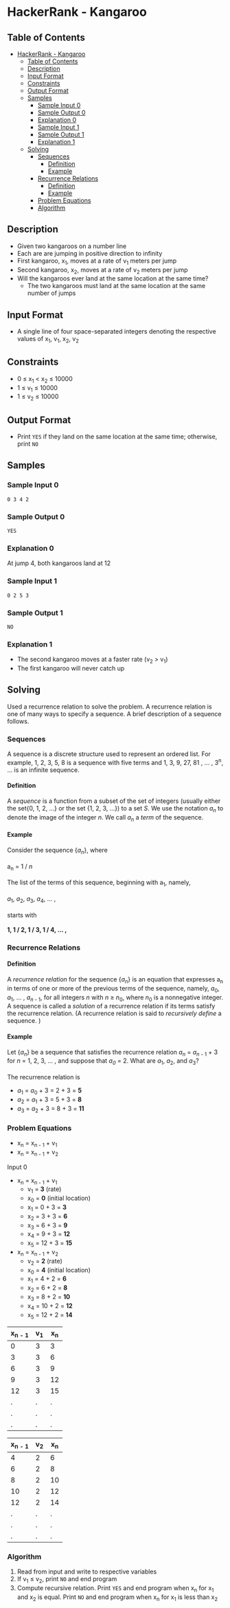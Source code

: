 # HackerRank - Kangaroo

## Table of Contents
<!-- TOC -->

- [HackerRank - Kangaroo](#hackerrank---kangaroo)
    - [Table of Contents](#table-of-contents)
    - [Description](#description)
    - [Input Format](#input-format)
    - [Constraints](#constraints)
    - [Output Format](#output-format)
    - [Samples](#samples)
        - [Sample Input 0](#sample-input-0)
        - [Sample Output 0](#sample-output-0)
        - [Explanation 0](#explanation-0)
        - [Sample Input 1](#sample-input-1)
        - [Sample Output 1](#sample-output-1)
        - [Explanation 1](#explanation-1)
    - [Solving](#solving)
        - [Sequences](#sequences)
            - [Definition](#definition)
            - [Example](#example)
        - [Recurrence Relations](#recurrence-relations)
            - [Definition](#definition-1)
            - [Example](#example-1)
        - [Problem Equations](#problem-equations)
        - [Algorithm](#algorithm)

<!-- /TOC -->

## Description
* Given two kangaroos on a number line
* Each are are jumping in positive direction to infinity
* First kangaroo, x<sub>1</sub>, moves at a rate of v<sub>1</sub> meters per jump
* Second kangaroo, x<sub>2</sub>, moves at a rate of v<sub>2</sub> meters per jump
* Will the kangaroos ever land at the same location at the same time?
	* The two kangaroos must land at the same location at the same number of jumps

## Input Format
* A single line of four space-separated integers denoting the respective values of x<sub>1</sub>, v<sub>1</sub>, x<sub>2</sub>, v<sub>2</sub>

## Constraints
* 0 &le; x<sub>1</sub> < x<sub>2</sub> &le; 10000
* 1 &le; v<sub>1</sub> &le; 10000
* 1 &le; v<sub>2</sub> &le; 10000

## Output Format
* Print `YES` if they land on the same location at the same time; otherwise, print `NO`

## Samples

### Sample Input 0
```
0 3 4 2
```

### Sample Output 0
```
YES
```

### Explanation 0
At jump 4, both kangaroos land at 12

### Sample Input 1
```
0 2 5 3
```

### Sample Output 1
```
NO
```

### Explanation 1
* The second kangaroo moves at a faster rate (v<sub>2</sub> > v<sub>1</sub>)
* The first kangaroo will never catch up

## Solving
Used a recurrence relation to solve the problem. A recurrence relation is one of many ways to specify a sequence. A brief description of a sequence follows.

### Sequences
A sequence is a discrete structure used to represent an ordered list. For example, 1, 2, 3, 5, 8 is
a sequence with five terms and 1, 3, 9, 27, 81 , ... , 3<sup>n</sup>, ... is an infinite sequence.

#### Definition
A _sequence_ is a function from a subset of the set of integers (usually either the set{0, 1, 2, ...} or the set {1, 2, 3, ...}) to a set _S_. We use the notation _a<sub>n</sub>_ to denote the image of the integer _n_. We call _a<sub>n</sub>_ a _term_ of the sequence.

#### Example
Consider the sequence {_a<sub>n</sub>_}, where</br></br>
a<sub>n</sub> = 1 / _n_</br></br>
The list of the terms of this sequence, beginning with a<sub>1</sub>, namely,</br></br>
_a_<sub>1</sub>, _a_<sub>2</sub>, _a_<sub>3</sub>, _a_<sub>4</sub>, ... ,</br></br>
starts with</br></br>
**1, 1 / 2, 1 / 3, 1 / 4, ... ,**

### Recurrence Relations

#### Definition
A _recurrence relation_ for the sequence {_a<sub>n</sub>_} is an equation that expresses a<sub>n</sub> in terms of one or more of the previous terms of the sequence, namely, _a_<sub>0</sub>, _a_<sub>1</sub>, ... , _a_<sub>_n_ - 1</sub>, for all integers _n_ with _n_ &ge; _n_<sub>0</sub>, where _n_<sub>0</sub> is a nonnegative integer. A sequence is called a _solution_ of a recurrence relation if its terms satisfy the recurrence relation. (A recurrence relation is said to _recursively define_ a sequence. )

#### Example
Let {_a<sub>n</sub>_} be a sequence that satisfies the recurrence relation _a<sub>n</sub>_ = _a_<sub>_n_ - 1</sub> + 3 for _n_ = 1, 2, 3, ... , and suppose that _a<sub>0</sub>_ = 2. What are _a_<sub>1</sub>, _a_<sub>2</sub>, and _a_<sub>3</sub>?</br></br>
The recurrence relation is
* _a_<sub>1</sub> = _a_<sub>0</sub> + 3 = 2 + 3 = **5**
* _a_<sub>2</sub> = _a_<sub>1</sub> + 3 = 5 + 3 = **8**
* _a_<sub>3</sub> = _a_<sub>2</sub> + 3 = 8 + 3 = **11**

### Problem Equations
* x<sub>n</sub> = x<sub>n - 1</sub> + v<sub>1</sub>
* x<sub>n</sub> = x<sub>n - 1</sub> + v<sub>2</sub>


Input 0
* x<sub>n</sub> = x<sub>n - 1</sub> + v<sub>1</sub>
  * v<sub>1</sub> = **3** (rate)
  * x<sub>0</sub> = **0** (initial location)
  * x<sub>1</sub> = 0 + 3 = **3**
  * x<sub>2</sub> = 3 + 3 = **6**
  * x<sub>3</sub> = 6 + 3 = **9**
  * x<sub>4</sub> = 9 + 3 = **12**
  * x<sub>5</sub> = 12 + 3 = **15**
* x<sub>n</sub> = x<sub>n - 1</sub> + v<sub>2</sub>
  * v<sub>2</sub> = **2** (rate)
  * x<sub>0</sub> = **4** (initial location)
  * x<sub>1</sub> = 4 + 2 = **6**
  * x<sub>2</sub> = 6 + 2 = **8**
  * x<sub>3</sub> = 8 + 2 = **10**
  * x<sub>4</sub> = 10 + 2 = **12**
  * x<sub>5</sub> = 12 + 2 = **14**

x<sub>n - 1</sub> | v<sub>1</sub> | x<sub>n</sub>
---------|----------|---------
 0 | 3 | 3
 3 | 3 | 6
 6 | 3 | 9
 9 | 3 | 12
 12 | 3 | 15
 . | . | .
 . | . | .
 . | . | .

 x<sub>n - 1</sub> | v<sub>2</sub> | x<sub>n</sub>
---------|----------|---------
 4 | 2 | 6
 6 | 2 | 8
 8 | 2 | 10
 10 | 2 | 12
 12 | 2 | 14
 . | . | .
 . | . | .
 . | . | .


### Algorithm
1. Read from input and write to respective variables
2. If v<sub>1</sub> &le; v<sub>2</sub>, print `NO` and end program
3. Compute recursive relation. Print `YES` and end program when x<sub>n</sub> for x<sub>1</sub> and x<sub>2</sub> is equal. Print `NO` and end program when x<sub>n</sub> for x<sub>1</sub> is less than x<sub>2</sub>